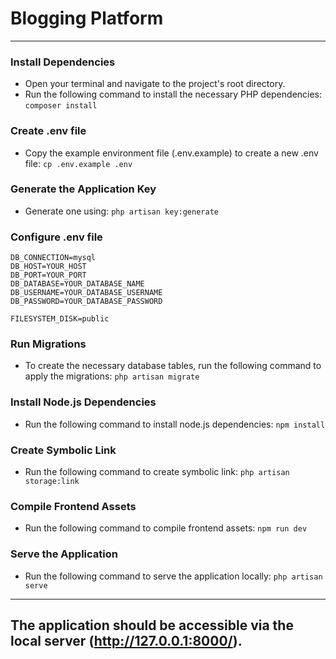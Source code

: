 # Blogging Platform
---

### Install Dependencies
- Open your terminal and navigate to the project's root directory.
- Run the following command to install the necessary PHP dependencies: `composer install`

### Create .env file
- Copy the example environment file (.env.example) to create a new .env file: `cp .env.example .env`

### Generate the Application Key
- Generate one using: `php artisan key:generate`

### Configure .env file
```
DB_CONNECTION=mysql
DB_HOST=YOUR_HOST
DB_PORT=YOUR_PORT
DB_DATABASE=YOUR_DATABASE_NAME
DB_USERNAME=YOUR_DATABASE_USERNAME
DB_PASSWORD=YOUR_DATABASE_PASSWORD

FILESYSTEM_DISK=public
```

### Run Migrations
- To create the necessary database tables, run the following command to apply the migrations: `php artisan migrate`

### Install Node.js Dependencies
- Run the following command to install node.js dependencies: `npm install`

### Create Symbolic Link
- Run the following command to create symbolic link: `php artisan storage:link`

### Compile Frontend Assets
- Run the following command to compile frontend assets: `npm run dev`

### Serve the Application
- Run the following command to serve the application locally: `php artisan serve`

---

## The application should be accessible via the local server (http://127.0.0.1:8000/).